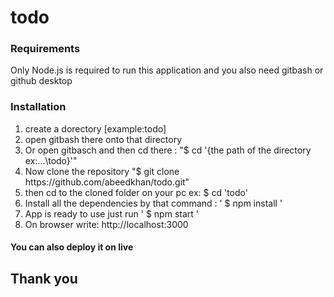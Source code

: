 # todo
<h3>Requirements</h3>
<p>Only Node.js is required to run this application and you also need gitbash or github desktop</p>
<h3>Installation</h3>
<ol>
  <li>create a dorectory [example:todo]</li>
  <li>open gitbash there onto that directory</li>
  <li>Or open gitbasch and then cd there : "$ cd '{the path of the directory ex:...\todo}'"</li>
  <li>Now clone the repository "$ git clone https://github.com/abeedkhan/todo.git"</li>
  <li>then cd to the cloned folder on your pc ex: $ cd 'todo'</li>
  <li>Install all the dependencies by that command : ' $ npm install ' </li>
  <li>App is ready to use just run ' $ npm start '</li>
  <li>On browser write: http://localhost:3000</li>
</ol>
<h4>You can also deploy it on live</h4>
<h2>Thank you</h2>
